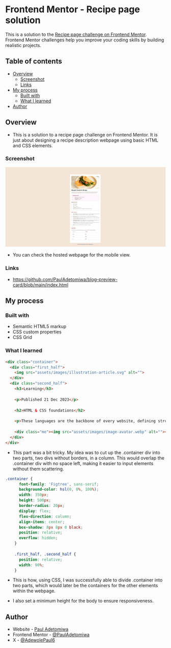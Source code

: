 # Frontend Mentor - Recipe page solution

This is a solution to the [Recipe page challenge on Frontend Mentor](https://www.frontendmentor.io/challenges/recipe-page-KiTsR8QQKm). Frontend Mentor challenges help you improve your coding skills by building realistic projects.

## Table of contents

- [Overview](#overview)
  - [Screenshot](#screenshot)
  - [Links](#links)
- [My process](#my-process)
  - [Built with](#built-with)
  - [What I learned](#what-i-learned)
- [Author](#author)


## Overview

- This is a solution to a recipe page challenge on Frontend Mentor. It is just about designing a recipe description webpage using basic HTML and CSS elements.

### Screenshot

![](recipe-desktop-solution.png)

- You can check the hosted webpage for the mobile view.

### Links

- https://github.com/PaulAdetomiwa/blog-preview-card/blob/main/index.html

## My process

### Built with

- Semantic HTML5 markup
- CSS custom properties
- CSS Grid

### What I learned

```html
<div class="container">
  <div class="first_half">
    <img src="assets/images/illustration-article.svg" alt="">
  </div>
  <div class="second_half">
    <h3>Learning</h3>

    <p>Published 21 Dec 2023</p>

    <h2>HTML & CSS foundations</h2>

    <p>These languages are the backbone of every website, defining structure, content, and presentation.</p>

    <div class="me"><img src="assets/images/image-avatar.webp" alt=""><span>Greg Hooper</span></div>
  </div>
</div>
```
- This part was a bit tricky. My idea was to cut up the .container div into two parts, two divs without borders, in a column. This would overlap the .container div with no space left, making it easier to input elements without them scattering.

```css
.container {
      font-family: 'Figtree', sans-serif;
      background-color: hsl(0, 0%, 100%);
      width: 350px;
      height: 500px;
      border-radius: 20px;
      display: flex;
      flex-direction: column;
      align-items: center;
      box-shadow: 8px 8px 0 black; 
      position: relative;
      overflow: hidden;
    }

    .first_half, .second_half {
      position: relative; 
      width: 90%; 
    }
```
- This is how, using CSS, I was successfully able to divide .container into two parts, which would later be the containers for the other elements within the webpage.

- I also set a minimum height for the body to ensure responsiveness. 

## Author

- Website - [Paul Adetomiwa](https://github.com/PaulAdetomiwa)
- Frontend Mentor - [@PaulAdetomiwa](https://www.frontendmentor.io/profile/PaulAdetomiwa)
- X - [@AdewolePaul6](https://www.x.com/AdewolePaul6)